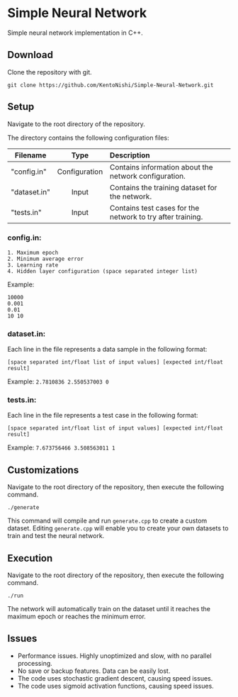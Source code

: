 # Simple Neural Network

Simple neural network implementation in C++.

## Download
Clone the repository with git.
```
git clone https://github.com/KentoNishi/Simple-Neural-Network.git
```

## Setup

Navigate to the root directory of the repository.

The directory contains the following configuration files:

| Filename      | Type          | Description                                               |
| ------------- |:-------------:|:----------------------------------------------------------|
| "config.in"   | Configuration | Contains information about the network configuration.     |
| "dataset.in"  | Input         | Contains the training dataset for the network.            |
| "tests.in"    | Input         | Contains test cases for the network to try after training.|

### config.in:
```
1. Maximum epoch
2. Minimum average error
3. Learning rate
4. Hidden layer configuration (space separated integer list)
```
Example:
```
10000
0.001
0.01
10 10
```

### dataset.in:

Each line in the file represents a data sample in the following format:

```
[space separated int/float list of input values] [expected int/float result]
```
Example:
``
2.7810836 2.550537003 0
``

### tests.in:

Each line in the file represents a test case in the following format:

```
[space separated int/float list of input values] [expected int/float result]
```
Example:
``
7.673756466 3.508563011 1
``

## Customizations

Navigate to the root directory of the repository, then execute the following command.
```
./generate
```
This command will compile and run `generate.cpp` to create a custom dataset.
Editing `generate.cpp` will enable you to create your own datasets to train and test the neural network.


## Execution

Navigate to the root directory of the repository, then execute the following command.

```
./run
```

The network will automatically train on the dataset until it reaches the maximum epoch or reaches the minimum error.

## Issues
* Performance issues. Highly unoptimized and slow, with no parallel processing.
* No save or backup features. Data can be easily lost.
* The code uses stochastic gradient descent, causing speed issues.
* The code uses sigmoid activation functions, causing speed issues.
